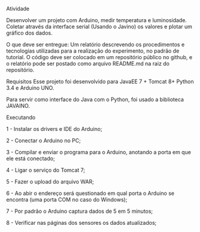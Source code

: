 Atividade

Desenvolver um projeto com Arduino, medir temperatura e luminosidade. Coletar através da interface serial (Usando o Javino) os valores e plotar um gráfico dos dados.

O que deve ser entregue:
Um relatório descrevendo os procedimentos e tecnologias utilizadas para a realização do experimento, no padrão de tutorial. O código deve ser colocado em um repositório público no github, e o relatório pode ser postado como arquivo README.md na raiz do repositório.


Requisitos
Esse projeto foi desenvolvido para JavaEE 7 + Tomcat 8+ Python 3.4 e Arduino UNO. 

Para servir como interface do Java com o Python, foi usado a biblioteca JAVAINO.


Executando

1 - Instalar os drivers e IDE do Arduino;

2 - Conectar o Arduino no PC;

3 - Compilar e enviar o programa para o Arduino, anotando a porta em que ele está conectado;

4 - Ligar o serviço do Tomcat 7;

5 - Fazer o upload do arquivo WAR;

6 - Ao abir o endereço será questionado em qual porta o Arduino se encontra (uma porta COM no caso do Windows);

7 - Por padrão o Arduino captura dados de 5 em 5 minutos;

8 - Verificar nas páginas dos sensores os dados atualizados;